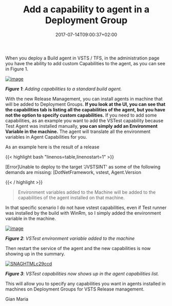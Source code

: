 ﻿---
title: "Add a capability to agent in a Deployment Group"
description: ""
date: 2017-07-14T09:00:37+02:00
draft: false
tags: ["ContinuousDeployment"]
categories: [Tfs]
---
When you deploy a Build agent in VSTS / TFS, in the administration page you have the ability to add custom Capabilities to the agent, as you can see in Figure 1.

[![image](https://www.codewrecks.com/blog/wp-content/uploads/2017/07/image_thumb-3.png "image")](https://www.codewrecks.com/blog/wp-content/uploads/2017/07/image-3.png)

 ***Figure 1***: *Adding capabilities to a standard build agent.*

With the new Release Management, you can install agents in machine that will be added to Deployment Groups.  **If you look at the UI, you can see that the capabilities tab is listing all the capabilities of the agent, but you have not the option to specify custom capabilities.** If you need to add some capabilities, as an example you want to add the VSTest capability because Test Agent was installed manually,  **you can simply add an Environment Variable in the machine.** The agent will translate all the environment variables in Agent Capabilities for you.

As an example here is the result of a release

{{< highlight bash "linenos=table,linenostart=1" >}}


[Error]Unable to deploy to the target 'JVSTSINT' as some of the following demands are missing:
 [DotNetFramework, vstest, Agent.Version 

{{< / highlight >}}

> Environment variables added to the Machine will be added to the capabilities of the agent installed on that machine.

In that specific scenario I do not have vstest capabilities, even if Test runner was installed by the build with WinRm, so I simply added the environment variable in the machine.

[![image](https://www.codewrecks.com/blog/wp-content/uploads/2017/07/image_thumb-4.png "image")](https://www.codewrecks.com/blog/wp-content/uploads/2017/07/image-4.png)

 ***Figure 2***: *VSTest environment variable added to the machine*

Then restart the service of the agent and the new capabilities is now showing up in the summary.

[![SNAGHTMLc29ccd](https://www.codewrecks.com/blog/wp-content/uploads/2017/07/SNAGHTMLc29ccd_thumb.png "SNAGHTMLc29ccd")](https://www.codewrecks.com/blog/wp-content/uploads/2017/07/SNAGHTMLc29ccd.png)

 ***Figure 3***: *VSTest capabilities now shows up in the agent capabilities list.*

This will allow you to specify any capabilities you want in agents installed in machines on Deployment Groups for VSTS Release management.

Gian Maria
